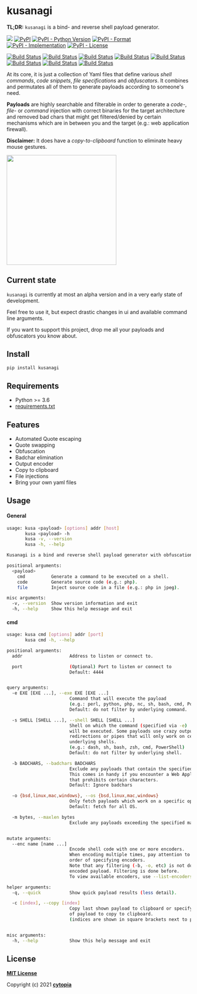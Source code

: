 # kusanagi

**TL;DR:** `kusanagi` is a bind- and reverse shell payload generator.


[![](https://img.shields.io/badge/code%20style-black-000000.svg)](https://github.com/psf/black)
[![PyPI](https://img.shields.io/pypi/v/kusanagi)](https://pypi.org/project/kusanagi/)
[![PyPI - Python Version](https://img.shields.io/pypi/pyversions/kusanagi)](https://pypi.org/project/kusanagi/)
[![PyPI - Format](https://img.shields.io/pypi/format/kusanagi)](https://pypi.org/project/kusanagi/)
[![PyPI - Implementation](https://img.shields.io/pypi/implementation/kusanagi)](https://pypi.org/project/kusanagi/)
[![PyPI - License](https://img.shields.io/pypi/l/kusanagi)](https://pypi.org/project/kusanagi/)


[![Build Status](https://github.com/cytopia/kusanagi/workflows/linting/badge.svg)](https://github.com/cytopia/kusanagi/actions?workflow=linting)
[![Build Status](https://github.com/cytopia/kusanagi/workflows/building/badge.svg)](https://github.com/cytopia/kusanagi/actions?workflow=building)
[![Build Status](https://github.com/cytopia/kusanagi/workflows/testing/badge.svg)](https://github.com/cytopia/kusanagi/actions?workflow=testing)
[![Build Status](https://github.com/cytopia/kusanagi/workflows/black/badge.svg)](https://github.com/cytopia/kusanagi/actions?workflow=black)
[![Build Status](https://github.com/cytopia/kusanagi/workflows/mypy/badge.svg)](https://github.com/cytopia/kusanagi/actions?workflow=mypy)
[![Build Status](https://github.com/cytopia/kusanagi/workflows/pylint/badge.svg)](https://github.com/cytopia/kusanagi/actions?workflow=pylint)
[![Build Status](https://github.com/cytopia/kusanagi/workflows/pycode/badge.svg)](https://github.com/cytopia/kusanagi/actions?workflow=pycode)
[![Build Status](https://github.com/cytopia/kusanagi/workflows/pydoc/badge.svg)](https://github.com/cytopia/kusanagi/actions?workflow=pydoc)


At its core, it is just a collection of Yaml files that define various *shell commands*,
*code snippets*, *file specifications* and *obfuscators*. It combines and permutates all of them to generate
payloads according to someone's need.

**Payloads** are highly searchable and filterable in order
to generate a *code-*, *file-* or *command* injection with correct binaries for the target architecture
and removed bad chars that might get filtered/denied by certain mechanisms which are in between you and the target (e.g.: web application firewall).

**Disclaimer:** It does have a *copy-to-clipboard* function to eliminate heavy mouse gestures.

<img src="doc/screenshot01.png" height="300px;" style="height: 300px;" />



## Current state

`kusanagi` is currently at most an alpha version and in a very early state of development.

Feel free to use it, but expect drastic changes in ui and available command line arguments.

If you want to support this project, drop me all your payloads and obfuscators you know about.



## Install
```bash
pip install kusanagi
```


## Requirements

* Python >= 3.6
* [requirements.txt](requirements.txt)



## Features

* Automated Quote escaping
* Quote swapping
* Obfuscation
* Badchar elimination
* Output encoder
* Copy to clipboard
* File injections
* Bring your own yaml files



## Usage

#### General
```bash
usage: kusa <payload> [options] addr [host]
       kusa <payload> -h
       kusa -v, --version
       kusa -h, --help

Kusanagi is a bind and reverse shell payload generator with obfuscation and badchar support.

positional arguments:
  <payload>
    cmd          Generate a command to be executed on a shell.
    code         Generate source code (e.g.: php).
    file         Inject source code in a file (e.g.: php in jpeg).

misc arguments:
  -v, --version  Show version information and exit
  -h, --help     Show this help message and exit
```

#### cmd
```bash
usage: kusa cmd [options] addr [port]
       kusa cmd -h, --help

positional arguments:
  addr                  Address to listen or connect to.

  port                  (Optional) Port to listen or connect to
                        Default: 4444


query arguments:
  -e EXE [EXE ...], --exe EXE [EXE ...]
                        Command that will execute the payload
                        (e.g.: perl, python, php, nc, sh, bash, cmd, PowerShell, etc)
                        Default: do not filter by underlying command.

  -s SHELL [SHELL ...], --shell SHELL [SHELL ...]
                        Shell on which the command (specified via -e)
                        will be executed. Some payloads use crazy output
                        redirections or pipes that will only work on certain
                        underlying shells.
                        (e.g.: dash, sh, bash, zsh, cmd, PowerShell)
                        Default: do not filter by underlying shell.

  -b BADCHARS, --badchars BADCHARS
                        Exclude any payloads that contain the specified bad chars.
                        This comes in handy if you encounter a Web Application Firewall
                        that prohibits certain characters.
                        Default: Ignore badchars

  -o {bsd,linux,mac,windows}, --os {bsd,linux,mac,windows}
                        Only fetch payloads which work on a specific operating system.
                        Default: fetch for all OS.

  -m bytes, --maxlen bytes
                        Exclude any payloads exceeding the specified max length.


mutate arguments:
  --enc name [name ...]
                        Encode shell code with one or more encoders.
                        When encoding multiple times, pay attention to the
                        order of specifying encoders.
                        Note that any filtering (-b, -o, etc) is not done on the
                        encoded payload. Filtering is done before.
                        To view available encoders, use --list-encoders.

helper arguments:
  -q, --quick           Show quick payload results (less detail).

  -c [index], --copy [index]
                        Copy last shown payload to clipboard or specify index
                        of payload to copy to clipboard.
                        (indices are shown in square brackets next to payload)


misc arguments:
  -h, --help            Show this help message and exit
```


## License

**[MIT License](LICENSE.txt)**

Copyright (c) 2021 **[cytopia](https://github.com/cytopia)**
